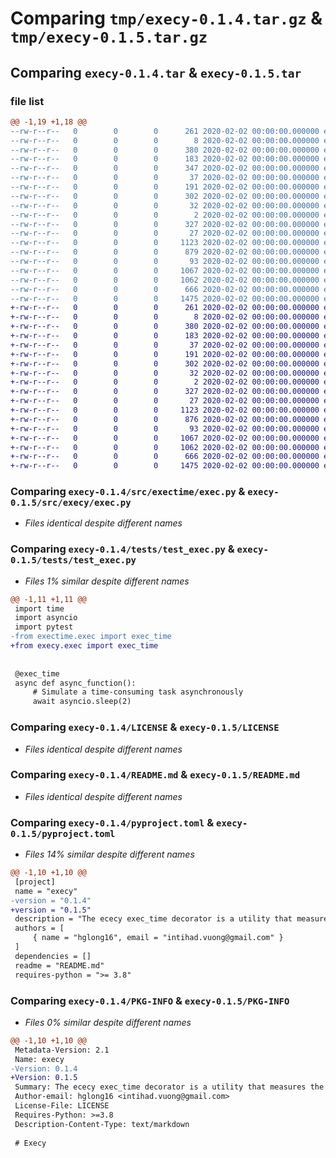# Comparing `tmp/execy-0.1.4.tar.gz` & `tmp/execy-0.1.5.tar.gz`

## Comparing `execy-0.1.4.tar` & `execy-0.1.5.tar`

### file list

```diff
@@ -1,19 +1,18 @@
--rw-r--r--   0        0        0      261 2020-02-02 00:00:00.000000 execy-0.1.4/.pre-commit-config.yaml
--rw-r--r--   0        0        0        8 2020-02-02 00:00:00.000000 execy-0.1.4/.python-version
--rw-r--r--   0        0        0      380 2020-02-02 00:00:00.000000 execy-0.1.4/requirements-dev.lock
--rw-r--r--   0        0        0      183 2020-02-02 00:00:00.000000 execy-0.1.4/requirements.lock
--rw-r--r--   0        0        0      347 2020-02-02 00:00:00.000000 execy-0.1.4/setup.py
--rw-r--r--   0        0        0       37 2020-02-02 00:00:00.000000 execy-0.1.4/.pytest_cache/.gitignore
--rw-r--r--   0        0        0      191 2020-02-02 00:00:00.000000 execy-0.1.4/.pytest_cache/CACHEDIR.TAG
--rw-r--r--   0        0        0      302 2020-02-02 00:00:00.000000 execy-0.1.4/.pytest_cache/README.md
--rw-r--r--   0        0        0       32 2020-02-02 00:00:00.000000 execy-0.1.4/.pytest_cache/v/cache/lastfailed
--rw-r--r--   0        0        0        2 2020-02-02 00:00:00.000000 execy-0.1.4/.pytest_cache/v/cache/stepwise
--rw-r--r--   0        0        0      327 2020-02-02 00:00:00.000000 execy-0.1.4/.vscode/settings.json
--rw-r--r--   0        0        0       27 2020-02-02 00:00:00.000000 execy-0.1.4/src/exectime/__init__.py
--rw-r--r--   0        0        0     1123 2020-02-02 00:00:00.000000 execy-0.1.4/src/exectime/exec.py
--rw-r--r--   0        0        0      879 2020-02-02 00:00:00.000000 execy-0.1.4/tests/test_exec.py
--rw-r--r--   0        0        0       93 2020-02-02 00:00:00.000000 execy-0.1.4/.gitignore
--rw-r--r--   0        0        0     1067 2020-02-02 00:00:00.000000 execy-0.1.4/LICENSE
--rw-r--r--   0        0        0     1062 2020-02-02 00:00:00.000000 execy-0.1.4/README.md
--rw-r--r--   0        0        0      666 2020-02-02 00:00:00.000000 execy-0.1.4/pyproject.toml
--rw-r--r--   0        0        0     1475 2020-02-02 00:00:00.000000 execy-0.1.4/PKG-INFO
+-rw-r--r--   0        0        0      261 2020-02-02 00:00:00.000000 execy-0.1.5/.pre-commit-config.yaml
+-rw-r--r--   0        0        0        8 2020-02-02 00:00:00.000000 execy-0.1.5/.python-version
+-rw-r--r--   0        0        0      380 2020-02-02 00:00:00.000000 execy-0.1.5/requirements-dev.lock
+-rw-r--r--   0        0        0      183 2020-02-02 00:00:00.000000 execy-0.1.5/requirements.lock
+-rw-r--r--   0        0        0       37 2020-02-02 00:00:00.000000 execy-0.1.5/.pytest_cache/.gitignore
+-rw-r--r--   0        0        0      191 2020-02-02 00:00:00.000000 execy-0.1.5/.pytest_cache/CACHEDIR.TAG
+-rw-r--r--   0        0        0      302 2020-02-02 00:00:00.000000 execy-0.1.5/.pytest_cache/README.md
+-rw-r--r--   0        0        0       32 2020-02-02 00:00:00.000000 execy-0.1.5/.pytest_cache/v/cache/lastfailed
+-rw-r--r--   0        0        0        2 2020-02-02 00:00:00.000000 execy-0.1.5/.pytest_cache/v/cache/stepwise
+-rw-r--r--   0        0        0      327 2020-02-02 00:00:00.000000 execy-0.1.5/.vscode/settings.json
+-rw-r--r--   0        0        0       27 2020-02-02 00:00:00.000000 execy-0.1.5/src/execy/__init__.py
+-rw-r--r--   0        0        0     1123 2020-02-02 00:00:00.000000 execy-0.1.5/src/execy/exec.py
+-rw-r--r--   0        0        0      876 2020-02-02 00:00:00.000000 execy-0.1.5/tests/test_exec.py
+-rw-r--r--   0        0        0       93 2020-02-02 00:00:00.000000 execy-0.1.5/.gitignore
+-rw-r--r--   0        0        0     1067 2020-02-02 00:00:00.000000 execy-0.1.5/LICENSE
+-rw-r--r--   0        0        0     1062 2020-02-02 00:00:00.000000 execy-0.1.5/README.md
+-rw-r--r--   0        0        0      666 2020-02-02 00:00:00.000000 execy-0.1.5/pyproject.toml
+-rw-r--r--   0        0        0     1475 2020-02-02 00:00:00.000000 execy-0.1.5/PKG-INFO
```

### Comparing `execy-0.1.4/src/exectime/exec.py` & `execy-0.1.5/src/execy/exec.py`

 * *Files identical despite different names*

### Comparing `execy-0.1.4/tests/test_exec.py` & `execy-0.1.5/tests/test_exec.py`

 * *Files 1% similar despite different names*

```diff
@@ -1,11 +1,11 @@
 import time
 import asyncio
 import pytest
-from exectime.exec import exec_time
+from execy.exec import exec_time
 
 
 @exec_time
 async def async_function():
     # Simulate a time-consuming task asynchronously
     await asyncio.sleep(2)
```

### Comparing `execy-0.1.4/LICENSE` & `execy-0.1.5/LICENSE`

 * *Files identical despite different names*

### Comparing `execy-0.1.4/README.md` & `execy-0.1.5/README.md`

 * *Files identical despite different names*

### Comparing `execy-0.1.4/pyproject.toml` & `execy-0.1.5/pyproject.toml`

 * *Files 14% similar despite different names*

```diff
@@ -1,10 +1,10 @@
 [project]
 name = "execy"
-version = "0.1.4"
+version = "0.1.5"
 description = "The ececy exec_time decorator is a utility that measures the execution time of a function. It can be used to easily track and log the time taken by a function to execute, both for synchronous and asynchronous functions."
 authors = [
     { name = "hglong16", email = "intihad.vuong@gmail.com" }
 ]
 dependencies = []
 readme = "README.md"
 requires-python = ">= 3.8"
```

### Comparing `execy-0.1.4/PKG-INFO` & `execy-0.1.5/PKG-INFO`

 * *Files 0% similar despite different names*

```diff
@@ -1,10 +1,10 @@
 Metadata-Version: 2.1
 Name: execy
-Version: 0.1.4
+Version: 0.1.5
 Summary: The ececy exec_time decorator is a utility that measures the execution time of a function. It can be used to easily track and log the time taken by a function to execute, both for synchronous and asynchronous functions.
 Author-email: hglong16 <intihad.vuong@gmail.com>
 License-File: LICENSE
 Requires-Python: >=3.8
 Description-Content-Type: text/markdown
 
 # Execy
```

